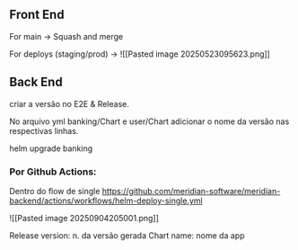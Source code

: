 
## Front End

For main -> Squash and merge

For deploys (staging/prod) -> ![[Pasted image 20250523095623.png]]

## Back End

criar a versão no E2E & Release.

No arquivo yml banking/Chart e user/Chart adicionar o nome da versão nas respectivas linhas.

helm upgrade banking 

### Por Github Actions:

Dentro do flow de single https://github.com/meridian-software/meridian-backend/actions/workflows/helm-deploy-single.yml

![[Pasted image 20250904205001.png]]

Release version: n. da versão gerada
Chart name: nome da app